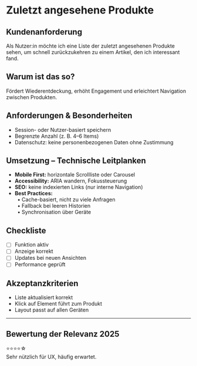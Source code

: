 # Zuletzt angesehene Produkte

## Kundenanforderung  
Als Nutzer:in möchte ich eine Liste der zuletzt angesehenen Produkte sehen, um schnell zurückzukehren zu einem Artikel, den ich interessant fand.

## Warum ist das so?  
Fördert Wiederentdeckung, erhöht Engagement und erleichtert Navigation zwischen Produkten.

## Anforderungen & Besonderheiten  
- Session- oder Nutzer-basiert speichern  
- Begrenzte Anzahl (z. B. 4–6 Items)  
- Datenschutz: keine personenbezogenen Daten ohne Zustimmung  

## Umsetzung – Technische Leitplanken  
- **Mobile First:** horizontale Scrollliste oder Carousel  
- **Accessibility:** ARIA wandern, Fokussteuerung  
- **SEO:** keine indexierten Links (nur interne Navigation)  
- **Best Practices:**  
 • Cache-basiert, nicht zu viele Anfragen  
 • Fallback bei leeren Historien  
 • Synchronisation über Geräte  

## Checkliste  
- [ ] Funktion aktiv  
- [ ] Anzeige korrekt  
- [ ] Updates bei neuen Ansichten  
- [ ] Performance geprüft  

## Akzeptanzkriterien  
- Liste aktualisiert korrekt  
- Klick auf Element führt zum Produkt  
- Layout passt auf allen Geräten  

---

## Bewertung der Relevanz 2025  
⭐⭐⭐⭐☆  
Sehr nützlich für UX, häufig erwartet.  

